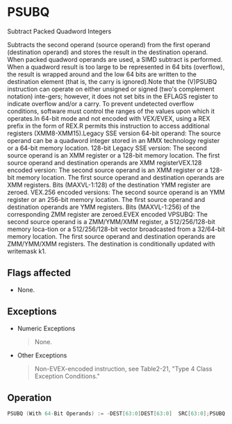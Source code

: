 # PSUBQ

Subtract Packed Quadword Integers

Subtracts the second operand (source operand) from the first operand (destination operand) and stores the result in the destination operand.
When packed quadword operands are used, a SIMD subtract is performed.
When a quadword result is too large to be represented in 64 bits (overflow), the result is wrapped around and the low 64 bits are written to the destination element (that is, the carry is ignored).Note that the (V)PSUBQ instruction can operate on either unsigned or signed (two's complement notation) inte-gers; however, it does not set bits in the EFLAGS register to indicate overflow and/or a carry.
To prevent undetected overflow conditions, software must control the ranges of the values upon which it operates.In 64-bit mode and not encoded with VEX/EVEX, using a REX prefix in the form of REX.R permits this instruction to access additional registers (XMM8-XMM15).Legacy SSE version 64-bit operand: The source operand can be a quadword integer stored in an MMX technology register or a 64-bit memory location.
128-bit Legacy SSE version: The second source operand is an XMM register or a 128-bit memory location.
The first source operand and destination operands are XMM registerVEX.128 encoded version: The second source operand is an XMM register or a 128-bit memory location.
The first source operand and destination operands are XMM registers.
Bits (MAXVL-1:128) of the destination YMM register are zeroed.
VEX.256 encoded versions: The second source operand is an YMM register or an 256-bit memory location.
The first source operand and destination operands are YMM registers.
Bits (MAXVL-1:256) of the corresponding ZMM register are zeroed.EVEX encoded VPSUBQ: The second source operand is a ZMM/YMM/XMM register, a 512/256/128-bit memory loca-tion or a 512/256/128-bit vector broadcasted from a 32/64-bit memory location.
The first source operand and destination operands are ZMM/YMM/XMM registers.
The destination is conditionally updated with writemask k1.

## Flags affected

- None.

## Exceptions

- Numeric Exceptions
  > None.
- Other Exceptions
  > Non-EVEX-encoded instruction, see Table2-21, "Type 4 Class Exception Conditions."

## Operation

```C
PSUBQ (With 64-Bit Operands) := -DEST[63:0]DEST[63:0]  SRC[63:0];PSUBQ (With 128-Bit Operands):= -DEST[63:0] DEST[63:0]  SRC[63:0];:= -DEST[127:64] DEST[127:64]  SRC[127:64];VPSUBQ (VEX.128 Encoded Version)DEST[63:0] := SRC1[63:0]-SRC2[63:0]DEST[127:64] := SRC1[127:64]-SRC2[127:64]DEST[MAXVL-1:128] := 0VPSUBQ (VEX.256 Encoded Version)DEST[63:0] := SRC1[63:0]-SRC2[63:0]DEST[127:64] := SRC1[127:64]-SRC2[127:64]DEST[191:128] := SRC1[191:128]-SRC2[191:128]DEST[255:192] := SRC1[255:192]-SRC2[255:192]DEST[MAXVL-1:256] := 0VPSUBQ (EVEX Encoded Versions)(KL, VL) = (2, 128), (4, 256), (8, 512)FOR j := 0 TO KL-1i := j * 64IF k1[j] OR *no writemask* THENIF (EVEX.b = 1) AND (SRC2 *is memory*)THEN DEST[i+63:i] := SRC1[i+63:i] - SRC2[63:0]ELSE DEST[i+63:i] := SRC1[i+63:i] - SRC2[i+63:i]FI;ELSE IF *merging-masking*; merging-maskingTHEN *DEST[i+63:i] remains unchanged*ELSE *zeroing-masking*; zeroing-maskingDEST[i+63:i] := 0FIFI;Intel C/C++ Compiler Intrinsic EquivalentsVPSUBQ __m512i _mm512_sub_epi64(__m512i a, __m512i b);VPSUBQ __m512i _mm512_mask_sub_epi64(__m512i s, __mmask8 k, __m512i a, __m512i b);VPSUBQ __m512i _mm512_maskz_sub_epi64( __mmask8 k, __m512i a, __m512i b);VPSUBQ __m256i _mm256_mask_sub_epi64(__m256i s, __mmask8 k, __m256i a, __m256i b);VPSUBQ __m256i _mm256_maskz_sub_epi64( __mmask8 k, __m256i a, __m256i b);VPSUBQ __m128i _mm_mask_sub_epi64(__m128i s, __mmask8 k, __m128i a, __m128i b);VPSUBQ __m128i _mm_maskz_sub_epi64( __mmask8 k, __m128i a, __m128i b);PSUBQ __m64 _mm_sub_si64(__m64 m1, __m64 m2)(V)PSUBQ __m128i _mm_sub_epi64(__m128i m1, __m128i m2)VPSUBQ __m256i _mm256_sub_epi64(__m256i m1, __m256i m2)
```

